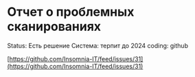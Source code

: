 # Отчет о проблемных сканированиях

Status: Есть решение
Система: терпит до 2024
coding: github

[https://github.com/Insomnia-IT/feed/issues/31](https://github.com/Insomnia-IT/feed/issues/31)